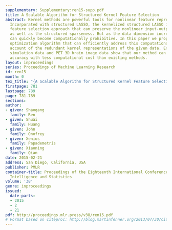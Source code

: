 ```yaml
---
supplementary: Supplementary:ren15-supp.pdf
title: A Scalable Algorithm for Structured Kernel Feature Selection
abstract: Kernel methods are powerful tools for nonlinear feature representation.
  Incorporated with structured LASSO, the kernelized structured LASSO is an effective
  feature selection approach that can preserve the nonlinear input-output relationships
  as well as the structured sparseness. But as the data dimension increases, the method
  can quickly become computationally prohibitive. In this paper we propose a stochastic
  optimization algorithm that can efficiently address this computational problem on
  account of the redundant kernel representations of the given data. Experiments on
  simulation data and PET 3D brain image data show that our method can achieve superior
  accuracy with less computational cost than existing methods.
layout: inproceedings
series: Proceedings of Machine Learning Research
id: ren15
month: 0
tex_title: "{A Scalable Algorithm for Structured Kernel Feature Selection}"
firstpage: 781
lastpage: 789
page: 781-789
sections: 
author:
- given: Shaogang
  family: Ren
- given: Shuai
  family: Huang
- given: John
  family: Onofrey
- given: Xenios
  family: Papademetris
- given: Xiaoning
  family: Qian
date: 2015-02-21
address: San Diego, California, USA
publisher: PMLR
container-title: Proceedings of the Eighteenth International Conference on Artificial
  Intelligence and Statistics
volume: '38'
genre: inproceedings
issued:
  date-parts:
  - 2015
  - 2
  - 21
pdf: http://proceedings.mlr.press/v38/ren15.pdf
# Format based on citeproc: http://blog.martinfenner.org/2013/07/30/citeproc-yaml-for-bibliographies/
---
```

